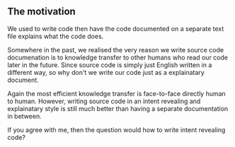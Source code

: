 ## The motivation

We used to write code then have the code documented on a separate text file explains what the code does.

Somewhere in the past, we realised the very reason we write source code documenation is to knowledge transfer to other humans who read our code later in the future. Since source code is simply just English written in a different way, so why don't we write our code just as a explainatary document. 

Again the most efficient knowledge transfer is face-to-face directly human to human. However, writing source code in an intent revealing and explainatary style is still much better than having a separate documentation in between. 

If you agree with me, then the question would how to write intent revealing code?

